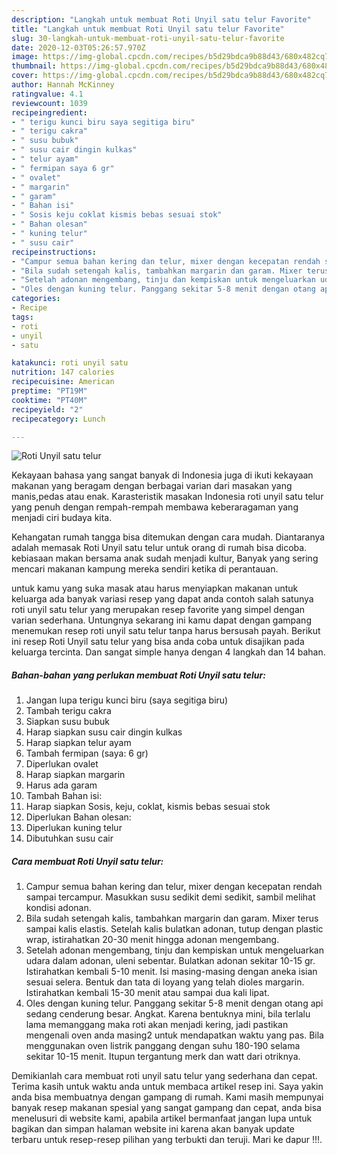 ```yaml
---
description: "Langkah untuk membuat Roti Unyil satu telur Favorite"
title: "Langkah untuk membuat Roti Unyil satu telur Favorite"
slug: 30-langkah-untuk-membuat-roti-unyil-satu-telur-favorite
date: 2020-12-03T05:26:57.970Z
image: https://img-global.cpcdn.com/recipes/b5d29bdca9b88d43/680x482cq70/roti-unyil-satu-telur-foto-resep-utama.jpg
thumbnail: https://img-global.cpcdn.com/recipes/b5d29bdca9b88d43/680x482cq70/roti-unyil-satu-telur-foto-resep-utama.jpg
cover: https://img-global.cpcdn.com/recipes/b5d29bdca9b88d43/680x482cq70/roti-unyil-satu-telur-foto-resep-utama.jpg
author: Hannah McKinney
ratingvalue: 4.1
reviewcount: 1039
recipeingredient:
- " terigu kunci biru saya segitiga biru"
- " terigu cakra"
- " susu bubuk"
- " susu cair dingin kulkas"
- " telur ayam"
- " fermipan saya 6 gr"
- " ovalet"
- " margarin"
- " garam"
- " Bahan isi"
- " Sosis keju coklat kismis bebas sesuai stok"
- " Bahan olesan"
- " kuning telur"
- " susu cair"
recipeinstructions:
- "Campur semua bahan kering dan telur, mixer dengan kecepatan rendah sampai tercampur. Masukkan susu sedikit demi sedikit, sambil melihat kondisi adonan."
- "Bila sudah setengah kalis, tambahkan margarin dan garam. Mixer terus sampai kalis elastis. Setelah kalis bulatkan adonan, tutup dengan plastic wrap, istirahatkan 20-30 menit hingga adonan mengembang."
- "Setelah adonan mengembang, tinju dan kempiskan untuk mengeluarkan udara dalam adonan, uleni sebentar. Bulatkan adonan sekitar 10-15 gr. Istirahatkan kembali 5-10 menit. Isi masing-masing dengan aneka isian sesuai selera. Bentuk dan tata di loyang yang telah dioles margarin. Istirahatkan kembali 15-30 menit atau sampai dua kali lipat."
- "Oles dengan kuning telur. Panggang sekitar 5-8 menit dengan otang api sedang cenderung besar. Angkat. Karena bentuknya mini, bila terlalu lama memanggang maka roti akan menjadi kering, jadi pastikan mengenali oven anda masing2 untuk mendapatkan waktu yang pas. Bila menggunakan oven listrik panggang dengan suhu 180-190 selama sekitar 10-15 menit. Itupun tergantung merk dan watt dari otriknya."
categories:
- Recipe
tags:
- roti
- unyil
- satu

katakunci: roti unyil satu 
nutrition: 147 calories
recipecuisine: American
preptime: "PT19M"
cooktime: "PT40M"
recipeyield: "2"
recipecategory: Lunch

---
```



![Roti Unyil satu telur](https://img-global.cpcdn.com/recipes/b5d29bdca9b88d43/680x482cq70/roti-unyil-satu-telur-foto-resep-utama.jpg)

Kekayaan bahasa yang sangat banyak di Indonesia juga di ikuti kekayaan makanan yang beragam dengan berbagai varian dari masakan yang manis,pedas atau enak. Karasteristik masakan Indonesia roti unyil satu telur yang penuh dengan rempah-rempah membawa keberaragaman yang menjadi ciri budaya kita.


Kehangatan rumah tangga bisa ditemukan dengan cara mudah. Diantaranya adalah memasak Roti Unyil satu telur untuk orang di rumah bisa dicoba. kebiasaan makan bersama anak sudah menjadi kultur, Banyak yang sering mencari makanan kampung mereka sendiri ketika di perantauan.



untuk kamu yang suka masak atau harus menyiapkan makanan untuk keluarga ada banyak variasi resep yang dapat anda contoh salah satunya roti unyil satu telur yang merupakan resep favorite yang simpel dengan varian sederhana. Untungnya sekarang ini kamu dapat dengan gampang menemukan resep roti unyil satu telur tanpa harus bersusah payah.
Berikut ini resep Roti Unyil satu telur yang bisa anda coba untuk disajikan pada keluarga tercinta. Dan sangat simple hanya dengan 4 langkah dan 14 bahan.


<!--inarticleads1-->

##### Bahan-bahan yang perlukan membuat Roti Unyil satu telur:

1. Jangan lupa  terigu kunci biru (saya segitiga biru)
1. Tambah  terigu cakra
1. Siapkan  susu bubuk
1. Harap siapkan  susu cair dingin kulkas
1. Harap siapkan  telur ayam
1. Tambah  fermipan (saya: 6 gr)
1. Diperlukan  ovalet
1. Harap siapkan  margarin
1. Harus ada  garam
1. Tambah  Bahan isi:
1. Harap siapkan  Sosis, keju, coklat, kismis bebas sesuai stok
1. Diperlukan  Bahan olesan:
1. Diperlukan  kuning telur
1. Dibutuhkan  susu cair




<!--inarticleads2-->

##### Cara membuat  Roti Unyil satu telur:

1. Campur semua bahan kering dan telur, mixer dengan kecepatan rendah sampai tercampur. Masukkan susu sedikit demi sedikit, sambil melihat kondisi adonan.
1. Bila sudah setengah kalis, tambahkan margarin dan garam. Mixer terus sampai kalis elastis. Setelah kalis bulatkan adonan, tutup dengan plastic wrap, istirahatkan 20-30 menit hingga adonan mengembang.
1. Setelah adonan mengembang, tinju dan kempiskan untuk mengeluarkan udara dalam adonan, uleni sebentar. Bulatkan adonan sekitar 10-15 gr. Istirahatkan kembali 5-10 menit. Isi masing-masing dengan aneka isian sesuai selera. Bentuk dan tata di loyang yang telah dioles margarin. Istirahatkan kembali 15-30 menit atau sampai dua kali lipat.
1. Oles dengan kuning telur. Panggang sekitar 5-8 menit dengan otang api sedang cenderung besar. Angkat. Karena bentuknya mini, bila terlalu lama memanggang maka roti akan menjadi kering, jadi pastikan mengenali oven anda masing2 untuk mendapatkan waktu yang pas. Bila menggunakan oven listrik panggang dengan suhu 180-190 selama sekitar 10-15 menit. Itupun tergantung merk dan watt dari otriknya.




Demikianlah cara membuat roti unyil satu telur yang sederhana dan cepat. Terima kasih untuk waktu anda untuk membaca artikel resep ini. Saya yakin anda bisa membuatnya dengan gampang di rumah. Kami masih mempunyai banyak resep makanan spesial yang sangat gampang dan cepat, anda bisa menelusuri di website kami, apabila artikel bermanfaat jangan lupa untuk bagikan dan simpan halaman website ini karena akan banyak update terbaru untuk resep-resep pilihan yang terbukti dan teruji. Mari ke dapur !!!. 
